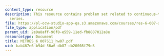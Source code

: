 ```yaml
---
content_type: resource
description: This resource contains problem set related to continuous-time fourier
  series.
file: https://ol-ocw-studio-app-qa.s3.amazonaws.com/courses/res-6-007-signals-and-systems-spring-2011/bab467e6b94d56a6db87db20008f79e3_MITRES_6_007S11_hw07.pdf
file_type: application/pdf
parent_uid: 2e9a8aff-96f8-e559-11ed-fb8887012a8e
resourcetype: Document
title: MITRES_6_007S11_hw07.pdf
uid: bab467e6-b94d-56a6-db87-db20008f79e3
---
```

